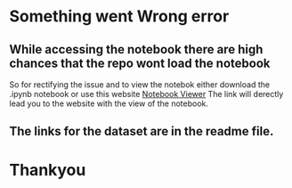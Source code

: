 # Something went Wrong error
## While accessing the notebook there are high chances that the repo wont load the notebook
So for rectifying the issue and to view the notebok either download the .ipynb notebook or 
use this website [Notebook Viewer](https://nbviewer.jupyter.org/github/AliShinde/Nba-salary/blob/main/nba.ipynb)
The link will derectly lead you to the website with the view of the notebook.

## The links for the dataset are in the readme file.
# Thankyou 
